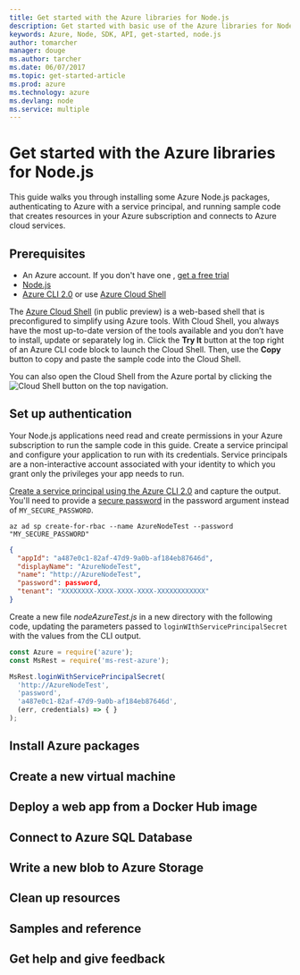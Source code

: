 ```yaml
---
title: Get started with the Azure libraries for Node.js
description: Get started with basic use of the Azure libraries for Node.js with your own Azure subscription.
keywords: Azure, Node, SDK, API, get-started, node.js
author: tomarcher
manager: douge
ms.author: tarcher
ms.date: 06/07/2017
ms.topic: get-started-article
ms.prod: azure
ms.technology: azure
ms.devlang: node
ms.service: multiple
---
```


# Get started with the Azure libraries for Node.js

This guide walks you through installing some Azure Node.js packages, authenticating to Azure with a service principal, and running sample code that creates resources in your Azure subscription and connects to Azure cloud services.

## Prerequisites

- An Azure account. If you don't have one , [get a free trial](https://azure.microsoft.com/free/)
- [Node.js](https://nodejs.org)
- [Azure CLI 2.0](https://docs.microsoft.com/cli/azure/install-az-cli2) or use [Azure Cloud Shell](https://docs.microsoft.coms/azure/cloud-shell/quickstart)

The [Azure Cloud Shell](https://docs.microsoft.coms/azure/cloud-shell/quickstart) (in public preview) is a web-based shell that is preconfigured to simplify using Azure tools. With Cloud Shell, you always have the most up-to-date version of the tools available and you don’t have to install, update or separately log in. Click the **Try It** button at the top right of an Azure CLI code block to launch the Cloud Shell. Then, use the **Copy** button to copy and paste the sample code into the Cloud Shell.

You can also open the Cloud Shell from the Azure portal by clicking the ![Cloud Shell](cs-button.png) button on the top navigation. 

## Set up authentication

Your Node.js applications need read and create permissions in your Azure subscription to run the sample code in this guide. Create a service principal and configure your application to run with its credentials. Service principals are a non-interactive account associated with your identity to which you grant only the privileges your app needs to run.

[Create a service principal using the Azure CLI 2.0](/cli/azure/create-an-azure-service-principal-azure-cli) and capture the output. You'll need to provide a [secure password](https://docs.microsoft.com/azure/active-directory/active-directory-passwords-policy) in the password argument instead of `MY_SECURE_PASSWORD`.

```azurecli-interactive
az ad sp create-for-rbac --name AzureNodeTest --password "MY_SECURE_PASSWORD"
```

```json
{
  "appId": "a487e0c1-82af-47d9-9a0b-af184eb87646d",
  "displayName": "AzureNodeTest",
  "name": "http://AzureNodeTest",
  "password": password,
  "tenant": "XXXXXXXX-XXXX-XXXX-XXXX-XXXXXXXXXXXX"
}
```

Create a new file *nodeAzureTest.js* in a new directory with the following code, updating the parameters passed to `loginWIthServicePrincipalSecret` with the values from the CLI output.

```javascript
const Azure = require('azure');
const MsRest = require('ms-rest-azure');

MsRest.loginWithServicePrincipalSecret(
  'http://AzureNodeTest',
  'password',
  'a487e0c1-82af-47d9-9a0b-af184eb87646d',
  (err, credentials) => { }
);
```

## Install Azure packages

## Create a new virtual machine

## Deploy a web app from a Docker Hub image

## Connect to Azure SQL Database

## Write a new blob to Azure Storage

## Clean up resources

## Samples and reference

## Get help and give feedback


